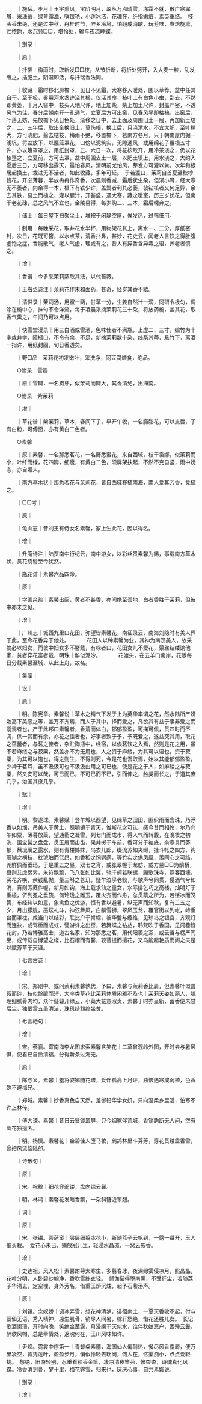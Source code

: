 <!-- { "loadSidebar": true } -->
　　｜施岳。步月｜玉宇熏风，宝阶明月，翠丛万点晴雪，冻霜不就，散广寒霏屑，采珠蓓，绿萼露滋，嗔银艳，小莲冰洁，花魂在，纤指嫩痕，素英重结。　枝头香未绝，还是过中秋，丹桂时节，醉乡冷境，怕翻成消歇，玩芳味，春焙旋熏，贮秾韵，水沉频□□，堪怜处，输与夜凉睡蝶。

　　｜别录｜

　　｜原｜

　　｜扦插｜梅雨时，取新发□□枝，从节折断，将折处劈开，入大麦一粒，乱发缠之，插肥土，阴湿即活，与扦瑞香法同。

　　｜收藏｜霜时移北房檐下，见日不见霜，大寒移入暖处，围以草荐，盆中任其自干，至干极，畧用河水盏许浇其根，仅活其命，枝叶上有白色小虫，刮去，不然即黄萎，十月入窖中，枝头入地尺许，地上加柴，柴上加土尺许，封盖严密，不透风气为佳，春分后朝南开一孔通气，立夏后方可出窖，见春风早即枯槁，出窖后，叶落无妨，先放檐下见日色处，渐移之日中，去上面及周围旧土一层，再加新土培之，二、三年后，取出全换旧土，莫伤根，换土后，只浇清水，不宜太肥，至叶稍大，方可浇肥，翦去枯枝，梅雨不绝，移置檐下，若南方冬月，只于朝南屋内掘一浅坑，将盆放下，以篾笼罩花，口傍以泥筑实，无隙通风，或用绵花子覆根五寸许，亦以篾罩罩之，用纸封罩，五、六日一次，将花核取开，用冷茶浇之，仍以花核壅之，立夏前，方可去罩，盆中周围去土一层，以肥土填上，用水浇之，大约入夏后三日，方可移出露天，最怕春风，清明前尤怕风，芽发方可灌以粪，次年和根居起换土，栽过无不活者，如此收藏，多年可延。　于若瀛曰，茉莉自首夏至秋杪皆花，开必薄暮，半放冉冉作奇香，次晨则香减，霜后犹生朶，但渐小耳，经大寒无不萎者，向余得一本，根下有铁少许，盖鬻者利其必萎，彼钻核者又何足异，余去其铁，易土而植之，灌以腥汁，开甚盛，遇大寒，藏之暖室，历三岁犹花，但南干老花疎，总之风气不宜也，金陵易得，每岁购二、三本，霜后輙弃之。

　　｜储土｜每日屋下扫聚尘土，堆积于闲静空屋，俟发热，过筛细用。

　　｜制用｜每晚采花，取井花水半杯，用物架花其上，离水一、二分，厚纸密封，次日，花既可簪，以水点茶，清香扑鼻，甚妙，花史云，闻老人言饮之得肚腹虚饱之症，香能散气，老人气虚，理或有之，昔人有异香含异毒之语，养老者慎之。

　　｜增｜

　　｜香谱｜今多采茉莉蒸取其液，以代蔷薇。

　　｜王右丞诗注｜茉莉花作末和面药，甚奇，经岁其香不歇。

　　｜清供录｜茉莉汤，用蜜一两，甘草一分，生姜自然汁一滴，同研令极匀，调涂在椀中心，抹匀不令洋流，每于凌晨采摘茉莉花三十朶，将放药椀，盖其花，取香气熏之，午间乃可以点用。

　　｜快雪堂漫录｜用三白酒或雪酒，色味佳者不满瓶，上虚二、三寸，编竹为十字或井字，障瓶口，不令有余、不足，新摘茉莉数十朶，线系其蔕，悬竹下，离酒一指许，用纸封固，旬日香透矣。

　　｜野□品｜茉莉花初发嫩叶，采洗净，同豆腐熝食，绝品。

　　○附录　雪瓣

　　｜原｜雪瓣，一名狗牙，似茉莉而瓣大，其香清绝，出海南。

　　○附录　紫茉莉

　　｜增｜

　　｜草花谱｜紫茉莉，草本，春间下子，早开午收，一名臙脂花，可以点唇，子有白粉，可傅面，亦有黄白二色者。

　　○素馨

　　｜原｜素馨，一名那悉茗花，一名野悉蜜花，来自西域，枝干袅娜，似茉莉而小，叶纤而绿，花四瓣，细瘦，有黄白二色，须屏架扶起，不然不克自竖，雨中妩态，亦自媚人。

　　｜南方草木状｜那悉茗花与茉莉花，皆自西域移植南海，南人爱其芳香，竞植之。

　　｜□□考｜

　　｜原｜

　　｜龟山志｜昔刘王有侍女名素馨，冢上生此花，因以得名。

　　｜增｜

　　｜升庵诗注｜陆贾南中行纪云，南中游女，以彩丝贯素馨为餙，事载南方草木状，贯花绕髻至今犹然。

　　｜瓶花谱｜素馨六品四命。

　　｜原｜

　　｜学圃余疏｜素馨出闽，黄者不甚香，亦间携至吾地，白者香胜于茉莉，但彼中亦未之见。

　　｜增｜

　　｜广州志｜城西九里曰花田，弥望皆素馨花，南征录云，南海刘隐时有美人葬于此，至今花香异于他处。
　　　花田人以种素馨为业，其神为南汉美人，故采摘必以妇女，而彼中妇女多不簪戴，有咏者曰，花田女儿不爱花，萦丝结缕饷他家，贫者穿花富者戴，明珠十斛似泥沙。
　　　花渡头，在五羊门南岸，花贩每日分载素馨至城，从此上舟，故名。

　　｜集藻｜

　　｜说｜

　　｜原｜

　　｜明。陈宪章。素馨说｜草木之精气下发于上为英华率谓之花，然水陆所产妍媸高下美恶之等，盖万不齐焉，而人于其中，择而爱之，凡欲其有益于事非爱之而溺焉者也，产于此邦曰素馨者，香清而体白，郁郁盈盈，可掬可佩，贯四时而不凋，供一赏而有余，亦花之佳者也，好事者致于予，予既爱之，遂益究其用，取花之蓓蕾者，与茗之佳者，杂贮陶瓶中，经宿，以俟茗饮之入焉，然则是花之用，虽不若麻缕之与菽粟，然盖亦不为无用也，人之资于麻缕，为其可以温也，资于菽粟，为其可以饱也，得之则生，不得则死，今是花也吾取焉，始以其能郁郁盈盈，少裨于茗耳，虽不汲汲可也不汲汲由用之可已也，使是花之于人，如麻缕之与菽粟，然又安可以哉，可已而已，不可已而不已，引而伸之，触类而长之，于道其庶几乎，治国其庶几乎。

　　｜赋｜

　　｜增｜

　　｜明。黎遂球。素馨赋｜登羊城以西望，见绿草之田田，匪织雨而含珠，乃浮香以如烟，吊美人于黄土，照明镜于青天，惟斯花之可认，感今昔而相怜，尔乃向午如粟，薄暮放蘂，望通衢之凝雪，列七门而成市，得人气而转馥，在晚妆之初洗，围宝髻之盘盘，贯玉屑而齿齿，果并掷于车前，香可分于袖底，杂寒具而芬郁，蘸琉璃之露水，则有青楼姊妹，乌衣儿郎，缀流苏如夹缬，挂斗帐之四方，钩珊瑚之横枝，枕琥珀而低昂，如香稻之饲鹦鹉，等竹实之供凤凰，羡同心之可结，羌觧佩而垂珰，于是重五之昼，双七之宵，或张翠幄于龙舫，或方兰□□为鹊桥，昼则艾虎累累，朱符飘飘，飞八张如比翼，驰千舸若联镳，蹋歌珠寺，燕客西壕，买花齐唤，余钱乱抛，量三斛之苍玑，疑乍泣乎老鲛，与歌声兮同贯，侵酒气兮如消，宵则芳蕤作幄，新月如钩，海上载求仙之童女，水际排乞巧之高楼，灿明灯于重檐，俨列冕之垂旒，何玲珑之雕玉，覆火齐而作舟，总贯蘂之所为，若镂冰而笼篝，布经纬以如意，象禽鱼之优游，恒有香以避暑，纵无声而知秋，复有三五之夕，月出朦胧，巫坛礼斗，神弦舞风，白麟雪狮，翠凤玉龙，覆官街以列帐，峙重台而罩栊，咸当门以结彩，联比户于帡幪，被华鬘与缨络，见琼岛之银宫，齐观灯而连袂，或驾桥而成虹，譬游蜂之出房，若舞蝶之钻丛，聆梵吹于香国，见闾巷皆花封，乃若博雅高士，道古名家，知为那悉之茗，用代阳羡之茶，或云当与楞严同至，或传载自博望之槎，比石榴而有馨，较菩提而擅花，又乌能起艳质而问之夫是以赋芳草于天涯。

　　｜七言古诗｜

　　｜增｜

　　｜宋。郑刚中。或问茉莉素馨孰优，予曰，素馨与茉莉香比肩，但素馨叶似蔷薇而碎，枝似酴醿而短，大率类草花比茉莉体质闲雅不及也｜茉莉天姿如丽人，肌理细腻骨肉均，众叶薿薿开绿云，小蘂大花意淑贞，素馨于时亦呈新，蓄香便未甘后尘，独恨雷五虽清洁，珠玑绮縠终坐贫。

　　｜七言絶句｜

　　｜增｜

　　｜宋。蔡襄。寄南海李龙图求索素馨含笑花｜二草曾观岭外图，开时尝与暑风俱，使君已自怜清福，分得新条过海无。

　　｜原｜

　　｜陈与义。素馨｜羞将姿媚随花谱，爱伴孤高上月评，独恨遇寒成弱植，色香殊不避梅兄。

　　｜郑域。素馨｜妙香真色自天然，羞御铅华学女妍，只向温柔乡里活，怕寒不许上林传。

　　｜傅大谏。素馨｜昔日云鬟锁翠屏，只今烟冢伴荒城，香销韵断无人问，空有幽花独擅名。

　　｜明。杨慎。素馨花｜金碧佳人堕马妆，鹧鸪林里斗芬芳，穿花贯缕盘香雪，曾把风流恼陆郎。

　　｜诗散句｜

　　｜原｜

　　｜宋。祝穆｜细花穿弱缕，盘向绿云鬟。

　　｜明。林鸿｜素馨花发暗香飘，一朶斜簪近翠翘。

　　｜词｜

　　｜原｜

　　｜宋。张镃。菩萨蛮｜层层细翦冰花小，新随荔子云帆到，一露一番开，玉人催买栽。　爱花心未已，摘放冠儿里，轻浸水晶凉，一窝云影香。

　　｜增｜

　　｜史达祖。风入松｜素馨跗萼太寒生，多翦春冰，夜深绿雾侵凉月，照晶晶，花叶分明，人卧碧纱幮净，香吹雪练衣轻。　频伽衔得堕南熏，不受纤尘，若随荔子华清去，定空埋，身外芳名，借重玉炉沉炷，起予石鼎汤声。

　　｜原｜

　　｜刘镇。念奴娇｜调冰弄雪，想花神清梦，徘徊南土，一夏天香收不起，付与蘂仙无语，秀入精神，凉生肌骨，销尽人间暑，稼轩愁绝，惜花还胜儿女。　长记歌酒阑珊，开时向晚，笑绝金茎露，月浸阑干天似水，谁伴秋娘窓户，困殢云鬟，醉欹风帽，总是牵情处，返魂何在，玉川风味如许。

　　｜尹焕。霓裳中序第一｜青颦粲素靥，海国仙人偏耐热，餐尽风香露屑，便万里凌空，肯凭莲叶，盈盈步月，悄似怜轻去瑶阙，何人在，忆渠痴小，点点爱轻捷。　愁绝，旧游轻别，忍重看锁香金箧，凄凉清夜簟茀，怅杳杳，诗魂真化风蝶。冷香清到骨，梦十里，梅花霁雪，归来也，厌厌心事，自共素娥说。

　　｜别录｜

　　｜增｜

